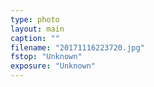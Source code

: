 ```yaml
---
type: photo
layout: main
caption: ""
filename: "20171116223720.jpg"
fstop: "Unknown"
exposure: "Unknown"
---
```

